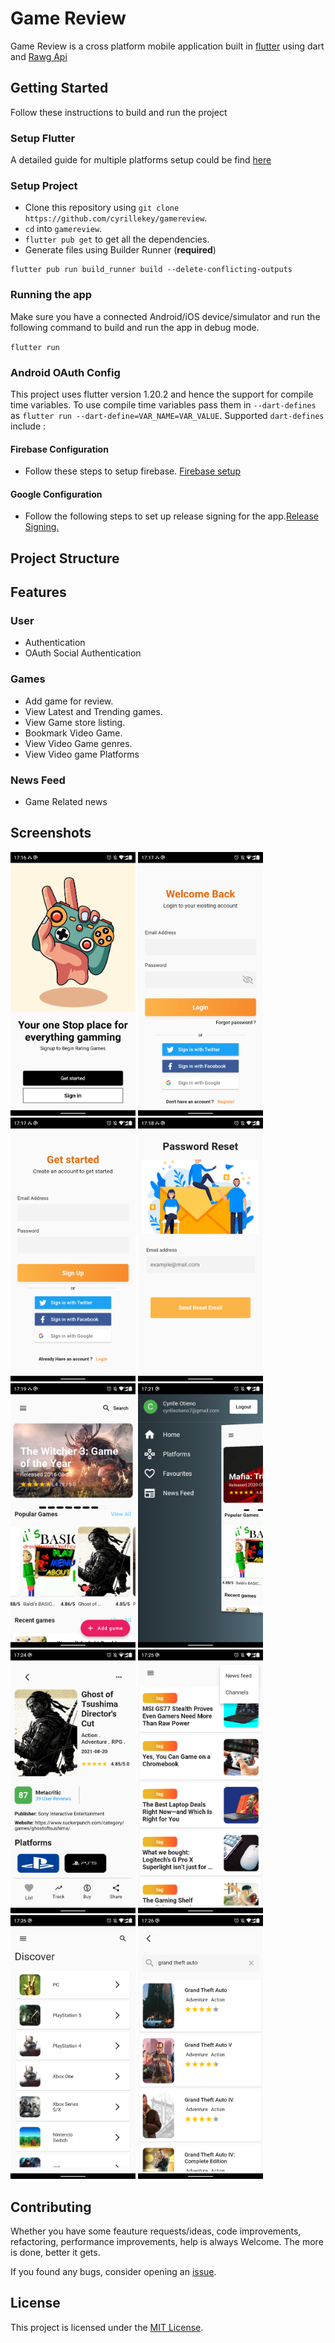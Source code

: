 # Game Review


Game Review is a cross platform mobile application built in [flutter](https://flutter.dev/) using dart and [Rawg Api](https://rawg.io/apidocs)

## Getting Started

Follow these instructions to build and run the project

### Setup Flutter

A detailed guide for multiple platforms setup could be find [here](https://flutter.dev/docs/get-started/install/)

### Setup Project

- Clone this repository using `git clone https://github.com/cyrillekey/gamereview`.
- `cd` into `gamereview`.
- `flutter pub get` to get all the dependencies.
- Generate files using Builder Runner (**required**) 
```
flutter pub run build_runner build --delete-conflicting-outputs
```



### Running the app

Make sure you have a connected Android/iOS device/simulator and run the following command to build and run the app in debug mode.

`flutter run`

### Android OAuth Config

This project uses flutter version 1.20.2 and hence the support for compile time variables. To use compile time variables pass them in `--dart-defines` as `flutter run --dart-define=VAR_NAME=VAR_VALUE`. Supported `dart-defines` include :

#### Firebase Configuration

- Follow these steps to setup firebase. [Firebase setup](https://firebase.google.com/docs/flutter/setup?platform=android)


#### Google Configuration
- Follow the following steps to set up release signing for the app.[Release Signing.](https://docs.flutter.dev/deployment/android)
## Project Structure


## Features

### User

- Authentication
- OAuth Social Authentication

### Games

- Add game for review.
- View Latest and Trending games.
- View Game store listing.
- Bookmark Video Game.
- View Video Game genres.
- View Video game Platforms

### News Feed
- Game Related news
## Screenshots

<p>
<img src="https://github.com/cyrillekey/gamereview/blob/main/flutter_01.png?raw=true" alt="Splash View" width="200">
<img src="https://github.com/cyrillekey/gamereview/blob/main/flutter_02.png?raw=true" alt="Splash View" width="200">
<img src="https://github.com/cyrillekey/gamereview/blob/main/flutter_03.png?raw=true" alt="Splash View" width="200">
<img src="https://github.com/cyrillekey/gamereview/blob/main/flutter_04.png?raw=true" alt="Splash View" width="200">
<img src="https://github.com/cyrillekey/gamereview/blob/main/flutter_06.png?raw=true" alt="Splash View" width="200">
<img src="https://github.com/cyrillekey/gamereview/blob/main/flutter_10.png?raw=true" alt="Splash View" width="200">
<img src="https://github.com/cyrillekey/gamereview/blob/main/flutter_09.png?raw=true" alt="Splash View" width="200">
<img src="https://github.com/cyrillekey/gamereview/blob/main/flutter_12.png?raw=true" alt="Splash View" width="200">
<img src="https://github.com/cyrillekey/gamereview/blob/main/flutter_13.png?raw=true" alt="Splash View" width="200">
<img src="https://github.com/cyrillekey/gamereview/blob/main/flutter_14.png?raw=true" alt="Splash View" width="200">
</p>



## Contributing

Whether you have some feauture requests/ideas, code improvements, refactoring, performance improvements, help is always Welcome. The more is done, better it gets.

If you found any bugs, consider opening an [issue](https://github.com/cyrillekey/gamereview/issues/new).

## License

This project is licensed under the [MIT License](LICENSE).